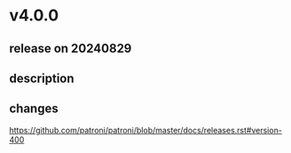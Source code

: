 # v4.0.0

## release on 20240829
## description
## changes
<a href="https://github.com/patroni/patroni/blob/master/docs/releases.rst#version-400">https://github.com/patroni/patroni/blob/master/docs/releases.rst#version-400</a>


